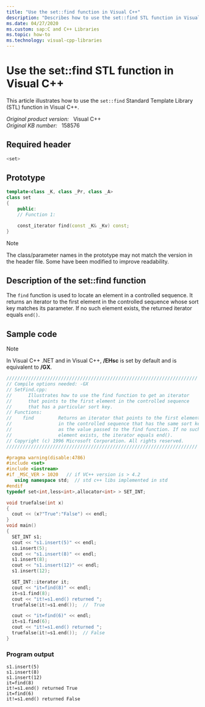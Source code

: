 ```yaml
---
title: "Use the set::find function in Visual C++"
description: "Describes how to use the set::find STL function in Visual C++. This article includes a sample code."
ms.date: 04/27/2020
ms.custom: sap:C and C++ Libraries
ms.topic: how-to
ms.technology: visual-cpp-libraries
---
```

# Use the set::find STL function in Visual C++

This article illustrates how to use the `set::find` Standard Template Library (STL) function in Visual C++.

_Original product version:_ &nbsp; Visual C++  
_Original KB number:_ &nbsp; 158576

## Required header

```cpp
<set>
```

## Prototype

```cpp
template<class _K, class _Pr, class _A>
class set
{
    public:
    // Function 1:

    const_iterator find(const _K& _Kv) const;
}
```

> [!NOTE]
> The class/parameter names in the prototype may not match the version in the header file. Some have been modified to improve readability.

## Description of the set::find function

The `find` function is used to locate an element in a controlled sequence. It returns an iterator to the first element in the controlled sequence whose sort key matches its parameter. If no such element exists, the returned iterator equals `end()`.

## Sample code

> [!NOTE]
> In Visual C++ .NET and in Visual C++, **/EHsc** is set by default and is equivalent to **/GX**.

```cpp
//////////////////////////////////////////////////////////////////////
// Compile options needed: -GX
// SetFind.cpp:
//      Illustrates how to use the find function to get an iterator
//      that points to the first element in the controlled sequence
//      that has a particular sort key.
// Functions:
//    find         Returns an iterator that points to the first element
//                 in the controlled sequence that has the same sort key
//                 as the value passed to the find function. If no such
//                 element exists, the iterator equals end().
// Copyright (c) 1996 Microsoft Corporation. All rights reserved.
//////////////////////////////////////////////////////////////////////

#pragma warning(disable:4786)
#include <set>
#include <iostream>
#if _MSC_VER > 1020   // if VC++ version is > 4.2
   using namespace std;  // std c++ libs implemented in std
#endif
typedef set<int,less<int>,allocator<int> > SET_INT;

void truefalse(int x)
{
  cout << (x?"True":"False") << endl;
}
void main()
{
  SET_INT s1;
  cout << "s1.insert(5)" << endl;
  s1.insert(5);
  cout << "s1.insert(8)" << endl;
  s1.insert(8);
  cout << "s1.insert(12)" << endl;
  s1.insert(12);

  SET_INT::iterator it;
  cout << "it=find(8)" << endl;
  it=s1.find(8);
  cout << "it!=s1.end() returned ";
  truefalse(it!=s1.end());  //  True

  cout << "it=find(6)" << endl;
  it=s1.find(6);
  cout << "it!=s1.end() returned ";
  truefalse(it!=s1.end());  // False
}
```

### Program output

```console
s1.insert(5)
s1.insert(8)
s1.insert(12)
it=find(8)
it!=s1.end() returned True
it=find(6)
it!=s1.end() returned False
```
